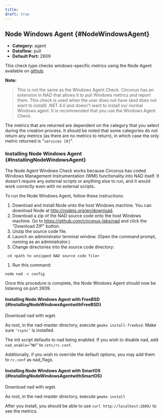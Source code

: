 ```yaml
---
title:
draft: true
---
```


## Node Windows Agent {#NodeWindowsAgent}
 * **Category:** agent
 * **Dataflow:** pull
 * **Default Port:** 2609

This check type checks windows-specific metrics using the Node Agent available on [github](https://github.com/circonus-labs/nad).

**Note:**
> This is not the same as the Windows Agent Check. Circonus has an extension in NAD that allows it to pull Windows metrics and report them. This check is used when the user does not have (and does not want to install) .NET 4.0 and doesn't want to install our normal Windows agent. It is recommended that you use the Windows Agent Check.

The metrics that are returned are dependent on the category that you select during the creation process. It should be noted that some categories do not return any metrics (as there are no metrics to return), in which case the only metric returned is "`services [0]`".


### Installing Node Windows Agent {#InstallingNodeWindowsAgent}
The Node Agent Windows Check works because Circonus has coded Windows Management Instrumentation (WMI) functionality into NAD itself. It doesn't require any external scripts or anything else to run, and it would work correctly even with no external scripts.

To run the Node Windows Agent, follow these instructions:
 1. Download and install Node onto the host Windows machine. You can download Node at http://nodejs.org/en/download.
 1. Download a zip of the NAD source code onto the host Windows machine. Go to https://github.com/circonus-labs/nad and click the "Download ZIP" button.
 1. Unzip the source code file.
 1. Launch an administrator terminal window. (Open the command prompt, running as an administrator.)
 1. Change directories into the source code directory:
```
 cd <path to unzipped NAD source code file>
```
 1. Run this command:
```
node nad -c config
```

Once this procedure is complete, the Node Windows Agent should now be listening on port 2609.


#### Installing Node Windows Agent with FreeBSD {#InstallingNodeWindowsAgentwithFreeBSD}
Download nad with wget.

As root, in the nad-master directory, execute
`gmake install-freebsd`. Make sure `‘rsync’` is installed.

The init script defaults to nad being enabled. If you wish to disable nad, add `nad_enable=”NO”` to `/etc/rc.conf`.

Additionally, if you wish to override the default options, you may add them to `rc.conf` as nad_flags.


#### Installing Node Windows Agent with SmartOS {#InstallingNodeWindowsAgentwithSmartOS}
Download nad with wget.

As root, in the nad-master directory, execute `gmake install`

After you install, you should be able to use `curl http://localhost:2609/` to see the metrics.
